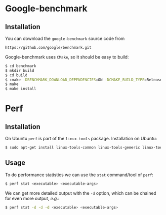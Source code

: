 Google-benchmark
===============================================================================

Installation
-------------------------------------------------------------------------------

You can download the `google-benchmark` source code from

```sh
https://github.com/google/benchmark.git
```

Google-benchmark uses `CMake`, so it should be easy to build:
```sh
$ cd benchmark
$ mkdir build
$ cd build
$ cmake -DBENCHMARK_DOWNLOAD_DEPENDENCIES=ON -DCMAKE_BUILD_TYPE=Release -DCMAKE_INSTALL_PREFIX=<path_to_install> ../.
$ make
$ make install
```

Perf
===============================================================================

Installation
-------------------------------------------------------------------------------

On Ubuntu `perf` is part of the `linux-tools` package. Installation on Ubuntu:
```sh
$ sudo apt-get install linux-tools-common linux-tools-generic linux-tools-`uname -r`
``` 

Usage
-------------------------------------------------------------------------------

To do performance statistics we can use the `stat` command/tool of `perf`:
```sh
$ perf stat <executable> <executable-args>
```

We can get more detailed output with the `-d` option, which can be chained for even more output,
*e.g.*:
```sh
$ perf stat -d -d -d <executable> <executable-args>
```
